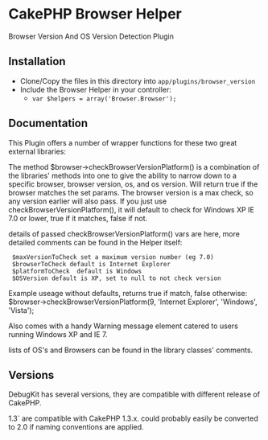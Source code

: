 # CakePHP Browser Helper

Browser Version And OS Version Detection Plugin

## Installation

* Clone/Copy the files in this directory into `app/plugins/browser_version`
* Include the Browser Helper in your controller:
   * `var $helpers = array('Browser.Browser');`

## Documentation

This Plugin offers a number of wrapper functions for these two great external libraries:


The method $browser->checkBrowserVersionPlatform() is a combination of the libraries' methods into one to give the ability to narrow down to a specific browser, browser version, os, and os version.
Will return true if the browser matches the set params. The browser version is a max check, so any version earlier will also pass. If you just use
checkBrowserVersionPlatform(), it will default to check for Windows XP IE 7.0 or lower, true if it matches, false if not.

details of passed checkBrowserVersionPlatform() vars are here, more detailed comments can be found in the Helper itself:

	 $maxVersionToCheck set a maximum version number (eg 7.0) 
	 $browserToCheck default is Internet Explorer
	 $platformToCheck  default is Windows
	 $OSVersion default is XP, set to null to not check version


Example useage without defaults, returns true if match, false otherwise:
$browser->checkBrowserVersionPlatform(9, 'Internet Explorer', 'Windows', 'Vista'); 

Also comes with a handy Warning message element catered to users running Windows XP and IE 7.

lists of OS's and Browsers can be found in the library classes' comments.

## Versions

DebugKit has several versions, they are compatible with different release of CakePHP.

1.3` are compatible with CakePHP 1.3.x. could probably easily be converted to 2.0 if naming conventions are applied.

